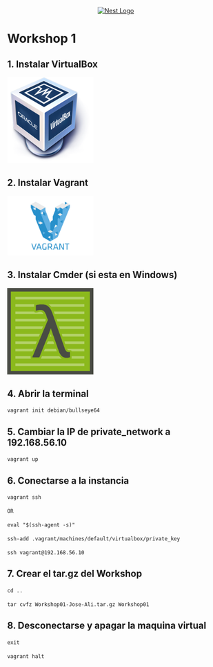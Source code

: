 <p align="center">
  <a href="http://nestjs.com/" target="blank"><img src="https://nestjs.com/img/logo-small.svg" width="200" alt="Nest Logo" /></a>
</p>

# Workshop 1

## 1. Instalar VirtualBox

<p align="left">
  <img src="./images/Virtualbox_logo.png" width="200" alt="VirtualBox Logo" />
</p>

## 2. Instalar Vagrant

<p align="left">
  <img src="./images/Vagrant_logo.png" width="200" alt="Vagrant Logo" />
</p>

## 3. Instalar Cmder (si esta en Windows)

<p align="left">
  <img src="./images/cmder_logo.png" width="200" alt="Cmder Logo" />
</p>


## 4. Abrir la terminal

    vagrant init debian/bullseye64

## 5. Cambiar la IP de private_network a 192.168.56.10

    vagrant up

## 6. Conectarse a la instancia

    vagrant ssh

    OR

    eval "$(ssh-agent -s)"

    ssh-add .vagrant/machines/default/virtualbox/private_key
    
    ssh vagrant@192.168.56.10

## 7. Crear el tar.gz del Workshop

    cd ..

    tar cvfz Workshop01-Jose-Ali.tar.gz Workshop01

## 8. Desconectarse y apagar la maquina virtual

    exit

    vagrant halt